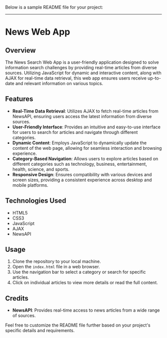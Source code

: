 Below is a sample README file for your project:

---

# News Web App

## Overview
The News Search Web App is a user-friendly application designed to solve information search challenges by providing real-time articles from diverse sources. Utilizing JavaScript for dynamic and interactive content, along with AJAX for real-time data retrieval, this web app ensures users receive up-to-date and relevant information on various topics.

## Features
- **Real-Time Data Retrieval**: Utilizes AJAX to fetch real-time articles from NewsAPI, ensuring users access the latest information from diverse sources.
- **User-Friendly Interface**: Provides an intuitive and easy-to-use interface for users to search for articles and navigate through different categories.
- **Dynamic Content**: Employs JavaScript to dynamically update the content of the web page, allowing for seamless interaction and browsing experience.
- **Category-Based Navigation**: Allows users to explore articles based on different categories such as technology, business, entertainment, health, science, and sports.
- **Responsive Design**: Ensures compatibility with various devices and screen sizes, providing a consistent experience across desktop and mobile platforms.

## Technologies Used
- HTML5
- CSS3
- JavaScript
- AJAX
- NewsAPI

## Usage
1. Clone the repository to your local machine.
2. Open the `index.html` file in a web browser.
3. Use the navigation bar to select a category or search for specific articles.
4. Click on individual articles to view more details or read the full content.

## Credits
- **NewsAPI**: Provides real-time access to news articles from a wide range of sources.


Feel free to customize the README file further based on your project's specific details and requirements.
